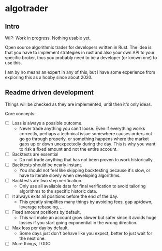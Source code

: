 # algotrader

## Intro

WIP: Work in progress. Nothing usable yet.

Open source algorithmic trader for developers written in Rust. The idea is that you have to implement strategies in rust and also your own API to your specific broker, thus you probably need to be a developer (or known one) to use this.

I am by no means an expert in any of this, but I have some experience from exploring this as a hobby since about 2020.

## Readme driven development

Things will be checked as they are implemented, until then it's only ideas.

Core concepts:

- [ ] Loss is always a possible outcome.
  - Never trade anything you can't loose. Even if everything works correctly, perhaps a technical issue somewhere causes orders not go go through properly, or something happens where the market gaps up or down unexpectedly during the day. This is why you want to risk a fixed amount and not the entire account.
- [ ] Backtests are essential
  - Do not trade anything that has not been proven to work historically.
- [ ] Backtests should be nearly instant.
  - You should not feel like skipping backtesting because it's slow, or have to iterate slowly when developing algorithms.
- [ ] Backtests are two step verification.
  - Only use all available data for final verification to avoid tailoring algorithms to the specific historic data.
- [ ] It always exits all positions before the end of the day.
  - This greatly simplifies many things by avoiding fees, gap up/down, leverage rebaseing, ...
- [ ] Fixed amount positions by default.
  - This will make an account grow slower but safer since it avoids huge losses if you start going exponential in the wrong direction.
- [ ] Max loss per day by default.
  - Some days just don't behave like you expect, better to just wait for the next one.
- [ ] More things, TODO
